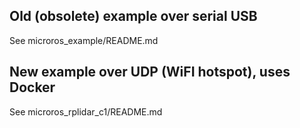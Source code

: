 ## Old (obsolete) example over serial USB

See microros_example/README.md

## New example over UDP (WiFI hotspot), uses Docker

See microros_rplidar_c1/README.md
